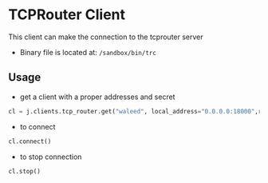 # TCPRouter Client

This client can make the connection to the tcprouter server

- Binary file is located at: `/sandbox/bin/trc`

## Usage

- get a client with a proper addresses and secret

```python
cl = j.clients.tcp_router.get("waleed", local_address="0.0.0.0:18000",remote_address="127.0.0.1:6379", secret="test")
```

- to connect

```python
cl.connect()
```

- to stop connection

```python
cl.stop()
```
